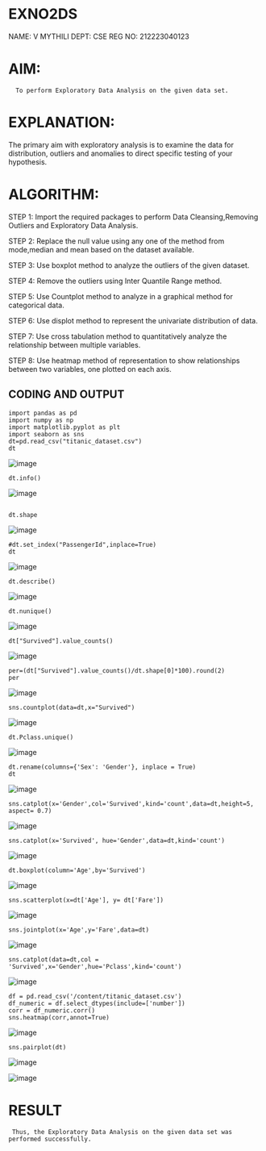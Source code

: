 # EXNO2DS
NAME: V MYTHILI
DEPT: CSE
REG NO: 212223040123

# AIM:
      To perform Exploratory Data Analysis on the given data set.
      
# EXPLANATION:
  The primary aim with exploratory analysis is to examine the data for distribution, outliers and anomalies to direct specific testing of your hypothesis.
  
# ALGORITHM:
STEP 1: Import the required packages to perform Data Cleansing,Removing Outliers and Exploratory Data Analysis.

STEP 2: Replace the null value using any one of the method from mode,median and mean based on the dataset available.

STEP 3: Use boxplot method to analyze the outliers of the given dataset.

STEP 4: Remove the outliers using Inter Quantile Range method.

STEP 5: Use Countplot method to analyze in a graphical method for categorical data.

STEP 6: Use displot method to represent the univariate distribution of data.

STEP 7: Use cross tabulation method to quantitatively analyze the relationship between multiple variables.

STEP 8: Use heatmap method of representation to show relationships between two variables, one plotted on each axis.

## CODING AND OUTPUT

 
 ```
import pandas as pd
import numpy as np
import matplotlib.pyplot as plt
import seaborn as sns 
dt=pd.read_csv("titanic_dataset.csv")
dt
```

![image](https://github.com/user-attachments/assets/b7b0e093-ad83-4582-ad25-533d0a892bb2)


```
dt.info()
```

![image](https://github.com/user-attachments/assets/c209c169-b67a-43e7-b890-beead962faa2)

```

dt.shape
```

![image](https://github.com/user-attachments/assets/14969779-cb37-47c5-8685-713b62fb1d3e)

```
#dt.set_index("PassengerId",inplace=True)
dt
```

![image](https://github.com/user-attachments/assets/a9c396a2-3a76-465f-8b90-66e47c1c9aa7)

```
dt.describe()
```

![image](https://github.com/user-attachments/assets/a475f15e-b45e-4ca5-84f2-f9caad66ad88)

```
dt.nunique()
```
![image](https://github.com/user-attachments/assets/919af540-cdb6-4a80-967c-fc4c712fc8da)

```
dt["Survived"].value_counts()
```

![image](https://github.com/user-attachments/assets/9eae7390-2604-4309-9dd4-1a226c0abf83)

```
per=(dt["Survived"].value_counts()/dt.shape[0]*100).round(2)
per
```

![image](https://github.com/user-attachments/assets/9343c988-d002-4498-91c9-d48dd780f4f0)

```
sns.countplot(data=dt,x="Survived")
```


![image](https://github.com/user-attachments/assets/b66c80d1-a8a3-41ef-a68b-c13583fbdfb4)

```
dt.Pclass.unique()
```

![image](https://github.com/user-attachments/assets/695a6038-6167-4a73-8828-6a589af7a0a5)

```
dt.rename(columns={'Sex': 'Gender'}, inplace = True)
dt
```

![image](https://github.com/user-attachments/assets/2c18fc03-6645-4704-9822-5e5cfbf7f371)

```
sns.catplot(x='Gender',col='Survived',kind='count',data=dt,height=5, aspect= 0.7)
```

![image](https://github.com/user-attachments/assets/105a919c-276b-4dd8-b393-b19ba86bbc47)

```
sns.catplot(x='Survived', hue='Gender',data=dt,kind='count')
```

![image](https://github.com/user-attachments/assets/ba8a4378-461c-4974-a2d2-469e6866be91)


```
dt.boxplot(column='Age',by='Survived')
```
![image](https://github.com/user-attachments/assets/1df26b72-61c8-4143-a9cb-37b178591891)

```
sns.scatterplot(x=dt['Age'], y= dt['Fare'])
```

![image](https://github.com/user-attachments/assets/ee0a50d0-25cf-4a3d-8ceb-a6a0a071c9ae)

```
sns.jointplot(x='Age',y='Fare',data=dt)
```

![image](https://github.com/user-attachments/assets/3a000dbf-c4ec-48f7-980c-66956ec003db)

```
sns.catplot(data=dt,col = 'Survived',x='Gender',hue='Pclass',kind='count')
```


![image](https://github.com/user-attachments/assets/4e3c1c55-bcb4-42df-a6a1-47265bb27d61)

```
df = pd.read_csv('/content/titanic_dataset.csv')
df_numeric = df.select_dtypes(include=['number'])
corr = df_numeric.corr()
sns.heatmap(corr,annot=True)
```

![image](https://github.com/user-attachments/assets/8d16b9e5-9c9d-40a1-8beb-b6dc1ef1c788)

```
sns.pairplot(dt)
```

![image](https://github.com/user-attachments/assets/a40ef33f-8e73-49c8-8a93-e1b78d69b7a4)



![image](https://github.com/user-attachments/assets/e21e20c4-9cf2-44e0-ab13-d6b30f544d13)


# RESULT
     Thus, the Exploratory Data Analysis on the given data set was performed successfully.
